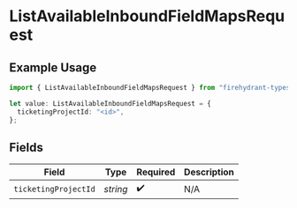 # ListAvailableInboundFieldMapsRequest

## Example Usage

```typescript
import { ListAvailableInboundFieldMapsRequest } from "firehydrant-typescript-sdk/models/operations";

let value: ListAvailableInboundFieldMapsRequest = {
  ticketingProjectId: "<id>",
};
```

## Fields

| Field                | Type                 | Required             | Description          |
| -------------------- | -------------------- | -------------------- | -------------------- |
| `ticketingProjectId` | *string*             | :heavy_check_mark:   | N/A                  |